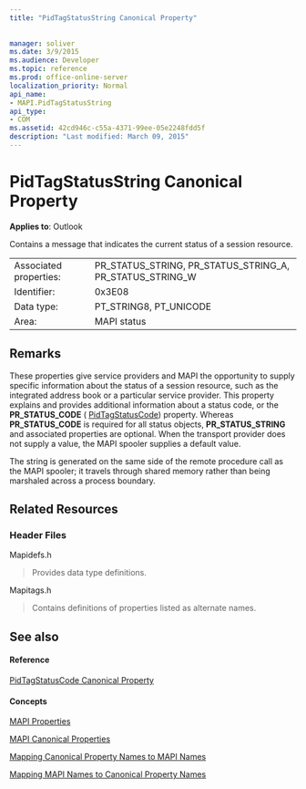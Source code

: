 ```yaml
---
title: "PidTagStatusString Canonical Property"
 
 
manager: soliver
ms.date: 3/9/2015
ms.audience: Developer
ms.topic: reference
ms.prod: office-online-server
localization_priority: Normal
api_name:
- MAPI.PidTagStatusString
api_type:
- COM
ms.assetid: 42cd946c-c55a-4371-99ee-05e2248fdd5f
description: "Last modified: March 09, 2015"
---
```


# PidTagStatusString Canonical Property

  
  
**Applies to**: Outlook 
  
Contains a message that indicates the current status of a session resource. 
  
|||
|:-----|:-----|
|Associated properties:  <br/> |PR_STATUS_STRING, PR_STATUS_STRING_A, PR_STATUS_STRING_W  <br/> |
|Identifier:  <br/> |0x3E08  <br/> |
|Data type:  <br/> |PT_STRING8, PT_UNICODE  <br/> |
|Area:  <br/> |MAPI status  <br/> |
   
## Remarks

These properties give service providers and MAPI the opportunity to supply specific information about the status of a session resource, such as the integrated address book or a particular service provider. This property explains and provides additional information about a status code, or the **PR_STATUS_CODE** ( [PidTagStatusCode](pidtagstatuscode-canonical-property.md)) property. Whereas **PR_STATUS_CODE** is required for all status objects, **PR_STATUS_STRING** and associated properties are optional. When the transport provider does not supply a value, the MAPI spooler supplies a default value. 
  
The string is generated on the same side of the remote procedure call as the MAPI spooler; it travels through shared memory rather than being marshaled across a process boundary.
  
## Related Resources

### Header Files

Mapidefs.h
  
> Provides data type definitions.
    
Mapitags.h
  
> Contains definitions of properties listed as alternate names.
    
## See also

#### Reference

[PidTagStatusCode Canonical Property](pidtagstatuscode-canonical-property.md)
#### Concepts

[MAPI Properties](mapi-properties.md)
  
[MAPI Canonical Properties](mapi-canonical-properties.md)
  
[Mapping Canonical Property Names to MAPI Names](mapping-canonical-property-names-to-mapi-names.md)
  
[Mapping MAPI Names to Canonical Property Names](mapping-mapi-names-to-canonical-property-names.md)

